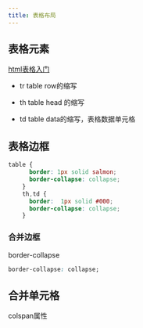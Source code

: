 ```yaml
---
title: 表格布局
---
```


## 表格元素

[html表格入门](https://developer.mozilla.org/zh-CN/docs/Learn/HTML/Tables/Basics)

- tr	table row的缩写

- th   table head 的缩写

- td   table data的缩写，表格数据单元格

## 表格边框

```css
table {
      border: 1px solid salmon;
      border-collapse: collapse;
    }
    th,td {
      border:  1px solid #000;
      border-collapse: collapse;
    }
```

### 合并边框

border-collapse

```css
border-collapse: collapse;
```



## 合并单元格

colspan属性
